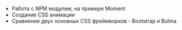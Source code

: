 

- Работа с NPM модулем, на примере Moment
- Создание CSS анимации
- Сравнение двух основных CSS фреймворков - Bootstrap и Bulma 
 
